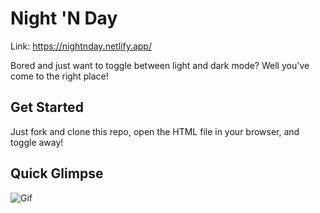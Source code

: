 # Night 'N Day

Link: https://nightnday.netlify.app/

Bored and just want to toggle between light and dark mode?
Well you've come to the right place!

## Get Started

Just fork and clone this repo, open the HTML file in your browser, and toggle away!

## Quick Glimpse

![Gif](https://github.com/jeandre-visser/night-n-day/blob/main/icons/recording.gif)
